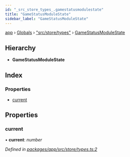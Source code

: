 ```yaml
---
id: "_src_store_types_.gamestatusmodulestate"
title: "GameStatusModuleState"
sidebar_label: "GameStatusModuleState"
---
```


[app](../index.md) › [Globals](../globals.md) › ["src/store/types"](../modules/_src_store_types_.md) › [GameStatusModuleState](_src_store_types_.gamestatusmodulestate.md)

## Hierarchy

* **GameStatusModuleState**

## Index

### Properties

* [current](_src_store_types_.gamestatusmodulestate.md#current)

## Properties

###  current

• **current**: *number*

*Defined in [packages/app/src/store/types.ts:2](https://github.com/will-hart/pixatore/blob/5d54977/packages/app/src/store/types.ts#L2)*
